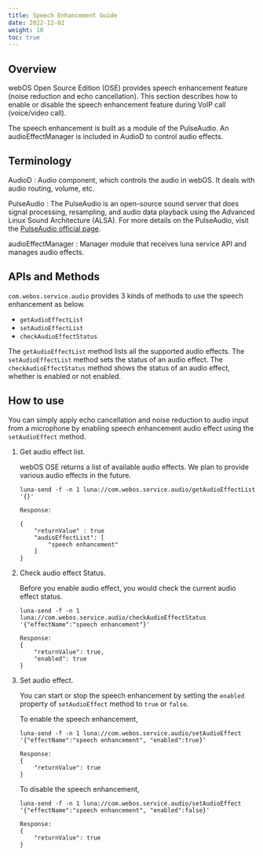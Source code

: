 ```yaml
---
title: Speech Enhancement Guide
date: 2022-12-02
weight: 10
toc: true
---
```


## Overview

webOS Open Source Edition (OSE) provides speech enhancement feature (noise reduction and echo cancellation). This section describes how to enable or disable the speech enhancement feature during VoIP call (voice/video call).

The speech enhancement is built as a module of the PulseAudio. An audioEffectManager is included in AudioD to control audio effects.

## Terminology

AudioD
: Audio component, which controls the audio in webOS. It deals with audio routing, volume, etc.

PulseAudio
: The PulseAudio is an open-source sound server that does signal processing, resampling, and audio data playback using the Advanced Linux Sound Architecture (ALSA). For more details on the PulseAudio, visit the [PulseAudio official page](https://www.freedesktop.org/wiki/Software/PulseAudio/).

audioEffectManager
: Manager module that receives luna service API and manages audio effects.

## APIs and Methods

`com.webos.service.audio` provides 3 kinds of methods to use the speech enhancement as below.

- `getAudioEffectList`
- `setAudioEffectList`
- `checkAudioEffectStatus`

The `getAudioEffectList` method lists all the supported audio effects.
The `setAudioEffectList` method sets the status of an audio effect.
The `checkAudioEffectStatus` method shows the status of an audio effect, whether is enabled or not enabled.

## How to use

You can simply apply echo cancellation and noise reduction to audio input from a microphone by enabling speech enhancement audio effect using the `setAudioEffect` method.

1. Get audio effect list.

    webOS OSE returns a list of available audio effects. We plan to provide various audio effects in the future.

    ``` shell
    luna-send -f -n 1 luna://com.webos.service.audio/getAudioEffectList '{}'
	
	Response:
	
	{
	    "returnValue" : true
	    "audioEffectList": [
	        "speech enhancement"
	    ]
	}
    ```

2. Check audio effect Status.

    Before you enable audio effect, you would check the current audio effect status.

    ``` shell
    luna-send -f -n 1 luna://com.webos.service.audio/checkAudioEffectStatus '{"effectName":"speech enhancement"}'
	
	Response:
	{
	    "returnValue": true,
	    "enabled": true
	}
    ```

3. Set audio effect.

    You can start or stop the speech enhancement by setting the `enabled` property of `setAudioEffect` method to `true` or `false`.

    To enable the speech enhancement,
    ``` shell
    luna-send -f -n 1 luna://com.webos.service.audio/setAudioEffect '{"effectName":"speech enhancement", "enabled":true}'
		
    Response:
    {
        "returnValue": true
    }
    ```

    To disable the speech enhancement,
    ``` shell
    luna-send -f -n 1 luna://com.webos.service.audio/setAudioEffect '{"effectName":"speech enhancement", "enabled":false}'
		
    Response:
    {
        "returnValue": true
    }
    ```